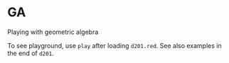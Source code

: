 # GA
Playing with geometric algebra

To see playground, use `play` after loading `d201.red`.
See also examples in the end of `d201`.
